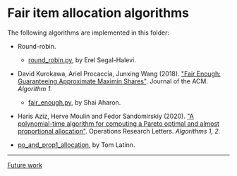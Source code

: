 # Fair item allocation algorithms

The following algorithms are implemented in this folder:

* Round-robin.
  * [round_robin.py](round_robin.py), by Erel Segal-Halevi.

* David Kurokawa, Ariel Procaccia, Junxing Wang (2018).
["Fair Enough: Guaranteeing Approximate Maximin Shares"](https://dl.acm.org/doi/abs/10.1145/3140756).
Journal of the ACM.   *Algorithm 1.*
  * [fair_enough.py](fair_enough.py), by Shai Aharon.

* Haris Aziz, Herve Moulin and Fedor Sandomirskiy (2020).
["A polynomial-time algorithm for computing a Pareto optimal and almost proportional allocation"](https://www.sciencedirect.com/science/article/pii/S0167637720301024).
Operations Research Letters. *Algorithms 1, 2.*
 * [po_and_prop1_allocation](po_and_prop1_allocation), by Tom Latinn.

---

[Future work](README-future.md)
